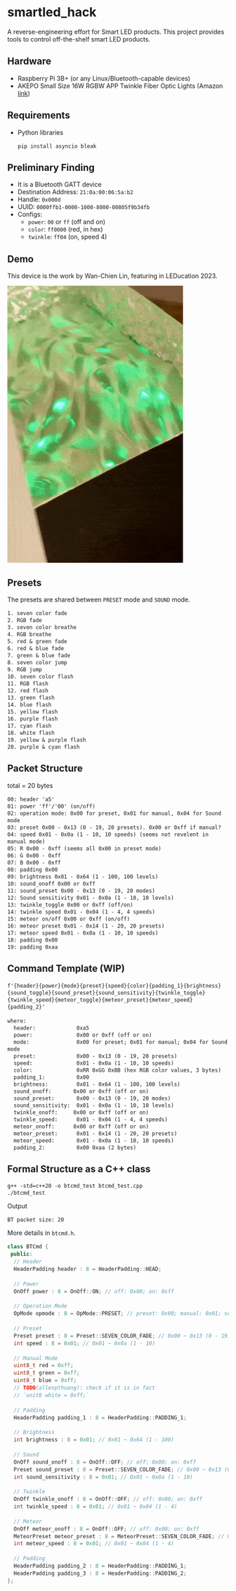 # smartled_hack
A reverse-engineering effort for Smart LED products.
This project provides tools to control off-the-shelf smart LED products.


## Hardware
- Raspberry Pi 3B+ (or any Linux/Bluetooth-capable devices)
- AKEPO Small Size 16W RGBW APP Twinkle Fiber Optic Lights (Amazon [link](https://www.amazon.com/dp/B0B67YTSYZ?ref=ppx_pop_mob_ap_share))

## Requirements
- Python libraries
  ```
  pip install asyncio bleak
  ```

## Preliminary Finding
- It is a Bluetooth GATT device
- Destination Address: `21:0a:00:06:5a:b2`
- Handle: `0x000d`
- UUID: `0000ffb1-0000-1000-8000-00805f9b34fb`
- Configs:
  * `power`: `00` or `ff` (off and on)
  * `color`: `ff0000` (red, in hex)
  * `twinkle`: `ff04` (on, speed 4)

## Demo
This device is the work by Wan-Chien Lin, featuring in LEDucation 2023.

![](pics/demo_green_red.gif)

## Presets
The presets are shared between `PRESET` mode and `SOUND` mode.

  	1. seven color fade
  	2. RGB fade
  	3. seven color breathe
  	4. RGB breathe
  	5. red & green fade
  	6. red & blue fade
  	7. green & blue fade
  	8. seven color jump
  	9. RGB jump
  	10. seven color flash
  	11. RGB flash
  	12. red flash
  	13. green flash
  	14. blue flash
  	15. yellow flash
  	16. purple flash
  	17. cyan flash
  	18. white flash
  	19. yellow & purple flash
  	20. purple & cyan flash

## Packet Structure
total = 20 bytes
```
00: header 'a5'
01: power 'ff'/'00' (on/off)
02: operation mode: 0x00 for preset, 0x01 for manual, 0x04 for Sound mode
03: preset 0x00 - 0x13 (0 - 19, 20 presets). 0x00 or 0xff if manual?
04: speed 0x01 - 0x0a (1 - 10, 10 speeds) (seems not revelent in manual mode)
05: R 0x00 - 0xff (seems all 0x00 in preset mode)
06: G 0x00 - 0xff
07: B 0x00 - 0xff
08: padding 0x00
09: brightness 0x01 - 0x64 (1 - 100, 100 levels)
10: sound_onoff 0x00 or 0xff
11: sound_preset 0x00 - 0x13 (0 - 19, 20 modes)
12: Sound sensitivity 0x01 - 0x0a (1 - 10, 10 levels)
13: twinkle_toggle 0x00 or 0xff (off/on)
14: twinkle speed 0x01 - 0x04 (1 - 4, 4 speeds)
15: meteor on/off 0x00 or 0xff (on/off)
16: meteor preset 0x01 - 0x14 (1 - 20, 20 presets)
17: meteor speed 0x01 - 0x0a (1 - 10, 10 speeds)
18: padding 0x00
19: padding 0xaa
```

## Command Template (WIP)
```
f'{header}{power}{mode}{preset}{speed}{color}{padding_1}{brightness}{sound_toggle}{sound_preset}{sound_sensitivity}{twinkle_toggle}{twinkle_speed}{meteor_toggle}{meteor_preset}{meteor_speed}{padding_2}'

where:
  header:             0xa5
  power:              0x00 or 0xff (off or on)
  mode:               0x00 for preset; 0x01 for manual; 0x04 for Sound mode
  preset:             0x00 - 0x13 (0 - 19, 20 presets)
  speed:              0x01 - 0x0a (1 - 10, 10 speeds)
  color:              0xRR 0xGG 0xBB (hex RGB color values, 3 bytes)
  padding_1:          0x00
  brightness:         0x01 - 0x64 (1 - 100, 100 levels)
  sound_onoff:       0x00 or 0xff (off or on)
  sound_preset:       0x00 - 0x13 (0 - 19, 20 modes)
  sound_sensitivity:  0x01 - 0x0a (1 - 10, 10 levels)
  twinkle_onoff:     0x00 or 0xff (off or on)
  twinkle_speed:      0x01 - 0x04 (1 - 4, 4 speeds)
  meteor_onoff:      0x00 or 0xff (off or on)
  meteor_preset:      0x01 - 0x14 (1 - 20, 20 presets)
  meteor_speed:       0x01 - 0x0a (1 - 10, 10 speeds)
  padding_2:          0x00 0xaa (2 bytes)
```

## Formal Structure as a C++ class
```
g++ -std=c++20 -o btcmd_test btcmd_test.cpp
./btcmd_test
```
Output
```
BT packet size: 20
```
More details in `btcmd.h`.
```C++
class BTCmd {
 public:
  // Header
  HeaderPadding header : 8 = HeaderPadding::HEAD;

  // Power
  OnOff power : 8 = OnOff::ON; // off: 0x00; on: 0xff

  // Operation Mode
  OpMode opmode : 8 = OpMode::PRESET; // preset: 0x00; manual: 0x01; sound: 0x04

  // Preset
  Preset preset : 8 = Preset::SEVEN_COLOR_FADE; // 0x00 ~ 0x13 (0 - 19)
  int speed : 8 = 0x01; // 0x01 ~ 0x0a (1 - 10)

  // Manual Mode
  uint8_t red = 0xff;
  uint8_t green = 0xff;
  uint8_t blue = 0xff;
  // TODO(allenpthuang): check if it is in fact
  // `unit8 white = 0xff;`

  // Padding
  HeaderPadding padding_1 : 8 = HeaderPadding::PADDING_1;

  // Brightness
  int brightness : 8 = 0x01; // 0x01 ~ 0x64 (1 - 100)

  // Sound
  OnOff sound_onoff : 8 = OnOff::OFF; // off: 0x00; on: 0xff
  Preset sound_preset : 8 = Preset::SEVEN_COLOR_FADE; // 0x00 ~ 0x13 (0 - 19)
  int sound_sensitivity : 8 = 0x01; // 0x01 ~ 0x0a (1 - 10)

  // Twinkle
  OnOff twinkle_onoff : 8 = OnOff::OFF; // off: 0x00; on: 0xff
  int twinkle_speed : 8 = 0x01; // 0x01 ~ 0x04 (1 - 4)

  // Meteor
  OnOff meteor_onoff : 8 = OnOff::OFF; // off: 0x00; on: 0xff
  MeteorPreset meteor_preset : 8 = MeteorPreset::SEVEN_COLOR_FADE; // 0x01 ~ 0x14 (1 - 20)
  int meteor_speed : 8 = 0x01; // 0x01 ~ 0x04 (1 - 4)

  // Padding
  HeaderPadding padding_2 : 8 = HeaderPadding::PADDING_1;
  HeaderPadding padding_3 : 8 = HeaderPadding::PADDING_2;
};
```
